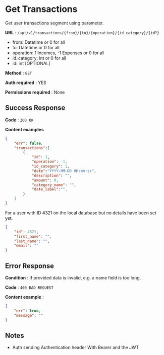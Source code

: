# Get Transactions

Get user transactions segment using parameter.

**URL** : `/api/v1/transactions/{from}/{to}/{operation}/{id_category}/{id?}`

- from: Datetime or 0 for all
- to: Datetime or 0 for all
- operation: 1 Incomes, -1 Expenses or 0 for all
- id_category: int or 0 for all
- id: int [OPTIONAL]

**Method** : `GET`

**Auth required** : YES

**Permissions required** : None

## Success Response

**Code** : `200 OK`

**Content examples**

```json
{
    "err": false,
    "transactions":[
        {
            "id": 1,
            "operation": -1,
            "id_category": 1,
            "date":"YYYY-MM-DD HH:mm:ss",
            "description": "",
            "amount": 0,
            "category_name": "",
            "date_label":"",
        }
    ]
}
```

For a user with ID 4321 on the local database but no details have been set yet.

```json
{
    "id": 4321,
    "first_name": "",
    "last_name": "",
    "email": ""
}
```


## Error Response

**Condition** : If provided data is invalid, e.g. a name field is too long.

**Code** : `400 BAD REQUEST`

**Content example** :

```json
{
    "err": true,
    "message": ""
}
```

## Notes

* Auth sending Authentication header With Bearer and the JWT